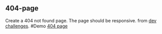 ## 404-page
Create a 404 not found page. The page should be responsive.
from [dev challenges](https://devchallenges.io/challenges/wBunSb7FPrIepJZAg0sY).
#Demo
[404 page](https://create-404-page.herokuapp.com/)
